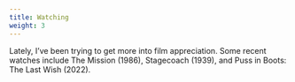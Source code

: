 ```yaml
---
title: Watching
weight: 3
---
```


Lately, I’ve been trying to get more into film appreciation. Some recent watches include The Mission (1986), Stagecoach (1939), and Puss in Boots: The Last Wish (2022).